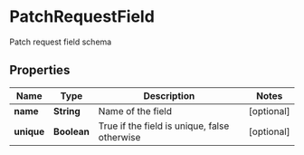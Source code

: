 

# PatchRequestField

Patch request field schema

## Properties

| Name | Type | Description | Notes |
|------------ | ------------- | ------------- | -------------|
|**name** | **String** | Name of the field |  [optional] |
|**unique** | **Boolean** | True if the field is unique, false otherwise |  [optional] |



